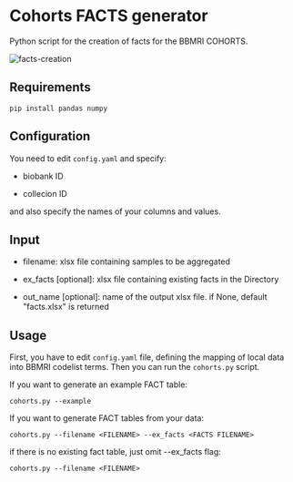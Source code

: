 # Cohorts FACTS generator

Python script for the creation of facts for the BBMRI COHORTS.

![facts-creation](https://github.com/bbdataeng/cohorts-fact/blob/BBMRIcohortguide.png)

## Requirements
``` shell
pip install pandas numpy
``` 

## Configuration

You need to edit `config.yaml` and specify:

- biobank ID

- collecion ID

and also specify the names of your columns and values.

## Input

- filename: xlsx file containing samples to be aggregated

- ex_facts [optional]: xlsx file containing existing facts in the Directory

- out_name [optional]: name of the output xlsx file. if None, default "facts.xlsx" is returned

## Usage

First, you have to edit `config.yaml` file, defining the mapping of local data into BBMRI codelist terms.
Then you can run the `cohorts.py` script.

If you want to generate an example FACT table:
``` shell
cohorts.py --example
```

If you want to generate FACT tables from your data:
``` shell
cohorts.py --filename <FILENAME> --ex_facts <FACTS FILENAME>  
``` 

if there is no existing fact table, just omit --ex_facts flag:
``` shell
cohorts.py --filename <FILENAME> 
``` 

